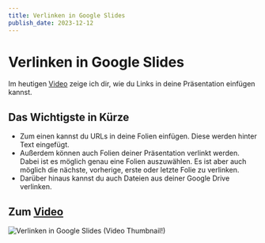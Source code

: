 ```yaml
---
title: Verlinken in Google Slides
publish_date: 2023-12-12
---
```


# Verlinken in Google Slides

Im heutigen [Video](https://youtu.be/uMqki3A0k1Y) zeige ich dir, wie du Links in deine Präsentation einfügen kannst. 

## Das Wichtigste in Kürze

- Zum einen kannst du URLs in deine Folien einfügen. Diese werden hinter Text eingefügt.
- Außerdem können auch Folien deiner Präsentation verlinkt werden. Dabei ist es möglich genau eine Folien auszuwählen. Es ist aber auch möglich die nächste, vorherige, erste oder letzte Folie zu verlinken.
- Darüber hinaus kannst du auch Dateien aus deiner Google Drive verlinken.

## Zum [Video](https://youtu.be/uMqki3A0k1Y)

![Verlinken in Google Slides (Video Thumbnail!)](../thumbnails/Fertig544.jpg "Verlinken in Google Slides (Video Thumbnail!)")